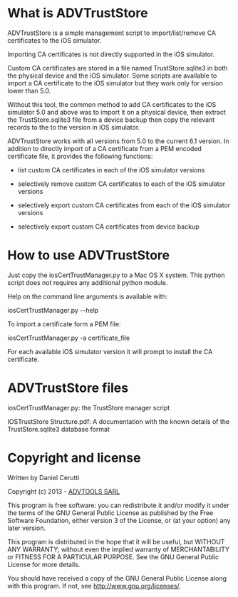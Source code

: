 What is ADVTrustStore
=====================

ADVTrustStore is a simple management script to import/list/remove CA certificates 
to the iOS simulator.

Importing CA certificates is not directly supported in the iOS simulator.

Custom CA certificates are stored in a file named TrustStore.sqlite3 in both the
physical device and the iOS simulator.  Some scripts are available to import 
a CA certificate to the iOS simulator but they work only for version lower than 5.0.

Without this tool, the common method to add CA certificates to the iOS simulator 5.0 and 
above was to import it on a physical device, then extract the TrustStore.sqlite3 file 
from a device backup then copy the relevant records to the to the version in iOS simulator.

ADVTrustStore works with all versions from 5.0 to the current 6.1 version. In addition to
directly import of a CA certificate from a PEM encoded certificate file, it provides
the following functions:

- list custom CA certificates in each of the iOS simulator versions

- selectively remove custom CA certificates to each of the iOS simulator versions

- selectively export custom CA certificates from each of the iOS simulator versions

- selectively export custom CA certificates from device backup

How to use ADVTrustStore
========================


Just copy the iosCertTrustManager.py to a Mac OS X system. This python script does not
requires any additional python module.

Help on the command line arguments is available with:

iosCertTrustManager.py --help

To import a certificate form a PEM file:

iosCertTrustManager.py -a certificate_file

For each available iOS simulator version it will prompt to install the CA certificate.


ADVTrustStore files
===================

iosCertTrustManager.py: the TrustStore manager script

IOSTrustStore Structure.pdf: A documentation with the known details of the 
TrustStore.sqlite3 database format


Copyright and license
=====================

Written by Daniel Cerutti

Copyright (c) 2013 - [ADVTOOLS SARL](http://www.advtools.com)
 
This program is free software: you can redistribute it and/or modify it under the terms of the GNU General Public License as published by the Free Software Foundation, either version 3 of the License, or (at your option) any later version.

This program is distributed in the hope that it will be useful, but WITHOUT ANY WARRANTY; without even the implied warranty of MERCHANTABILITY or FITNESS FOR A PARTICULAR PURPOSE.  See the GNU General Public License for more details.

You should have received a copy of the GNU General Public License along with this program.  If not, see <http://www.gnu.org/licenses/>.